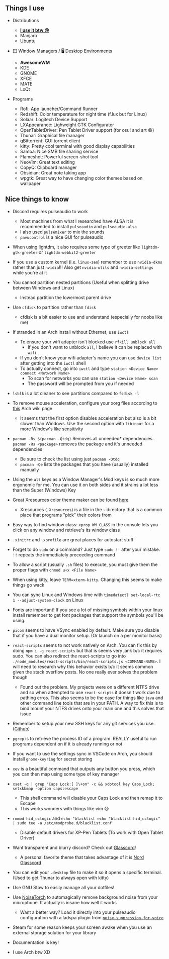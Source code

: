 ## Things I use

- Distributions
  - [**I use it btw 😢**](https://archlinux.org/)
  - Manjaro
  - Ubuntu

- 🪟 Window Managers / 🖥 Desktop Environments
  - **AwesomeWM**
  - KDE
  - GNOME
  - XFCE
  - MATE
  - LxQt

- Programs
  - Rofi: App launcher/Command Runner
  - Redshift: Color temperature for night time (f.lux but for Linux)
  - Solaar: Logitech Device Support
  - LXAppearance: Lighweight GTK Configurator
  - OpenTabletDriver: Pen Tablet Driver support (for osu! and art 😃)
  - Thunar: Graphical file manager
  - qBittorrent: GUI torrent client
  - kitty: Pretty cool terminal with good display capabilities
  - Samba: Nice SMB file sharing service
  - Flameshot: Powerful screen-shot tool
  - NeoVim: Great text editing
  - CopyQ: Clipboard manager
  - Obsidian: Great note taking app
  - wpgtk: Great way to have changing color themes based on wallpaper

## Nice things to know

- Discord requires pulseaudio to work
  - Most machines from what I researched have ALSA it is recommended to install
  `pulseaudio` and `pulseaudio-alsa`
  - I also used `pulsemixer` to mix the sounds
  - `pavucontrol` is a nice GUI for pulseaudio

- When using lightdm, it also requires some type of greeter like `lightdm-gtk-greeter`
  or `lightdm-webkit2-greeter`

- If you use a custom kernel (i.e. `linux-zen`) remember to use `nvidia-dkms` rather
  than just `nvidia`!!! Also get `nvidia-utils` and `nvidia-settings` while you're at it

- You cannot partition nested partitions (Useful when splitting drive
  between Windows and Linux)
  - Instead partition the lowermost parent drive

- Use `cfdisk` to partition rather than `fdisk`
  - cfdisk is a bit easier to use and understand (especially for noobs like me)

- If stranded in an Arch install without Ethernet, use `iwctl`
  - To ensure your wifi adapter isn't blocked use `rfkill unblock all`
    - If you don't want to unblock `all`, I believe it can be replaced with `wifi`
  - If you don't know your wifi adapter's name you can use `device list` after getting
  into the `iwctl` shell
  - To actually connect, go into `iwctl` and type `station <Device Name> connect <Network Name>`
    - To scan for networks you can use `station <Device Name> scan`
    - The password will be prompted from you if needed

- `lsblk` is a lot cleaner to see partitions compared to `fsdisk -l`

- To remove mouse acceleration, configure your xorg files according to
  [this](https://wiki.archlinux.org/index.php/Mouse_acceleration) Arch wiki page
  - It seems that the first option disables acceleration but also is a bit slower
  than Windows. Use the second option with `libinput` for a more Window's like sensitivity

- `pacman -Rs $(pacman -Qtdq)` Removes all unneeded* dependencies. `pacman -Rs <package>` removes
  the package and it's unneeded dependencies
  - Be sure to check the list using just `pacman -Qtdq`
  - `pacman -Qe` lists the packages that you have (usually) installed manually

- Using the `alt` keys as a Window Manager's Mod keys is so much more ergonomic for me.
  You can use it on both sides and it strains a lot less than the Super (Windows) Key

- Great Xresources color theme maker can be found [here](https://github.com/deviantfero/wpgtk)
  - Xresources (`.Xresources`) is a file in the `~` directory that is a common place that
    programs "pick" their colors from

- Easy way to find window class: `xprop WM_CLASS` in the console lets you click on any window
  and retrieve's its window class

- `.xinitrc` and `.xprofile` are great places for autostart stuff

- Forget to do `sudo` on a command? Just type `sudo !!` after your mistake. `!!` repeats the
  immediately preceeding command

- To allow a script (usually `.sh` files) to execute, you must give them the proper flags with
  `chmod u+x <File Name>`

- When using kitty, leave `TERM=xterm-kitty`. Changing this seems to make things go wack

- You can sync Linux and Windows time with `timedatectl set-local-rtc 1 --adjust-system-clock` on Linux

- Fonts are important! If you see a lot of missing symbols within your linux install remember to get
  font packages that support the symbols you'll be using.

- `picom` seems to have VSync enabled by default. Make sure you disable that if you have a dual
  monitor setup. (Or launch on a per monitor basis)

- `react-scripts` seems to not work natively on Arch. You can fix this by doing `npm i -g react-scripts`
  but that is seems very jank b/c it requires sudo. You can also redirect the react-scripts to go
  into `./node_modules/react-scripts/bin/react-scripts.js <COMMAND-NAME>`. I will need to research
  why this behavior exists b/c it seems common given the stack overflow posts. No one really ever solves
  the problem though
    - Found out the problem. My projects were on a different NTFS drive and so when attempted to use
      `react-scripts` it doesn't work due to pathing erros. This also seems to be the case for things like
      `java` and other command line tools that are in your PATH. A way to fix this is to bind mount your
      NTFS drives onto your main one and this solves that issue

- Remember to setup your new SSH keys for any git services you use.
  ([Github](https://docs.github.com/en/free-pro-team@latest/github/authenticating-to-github/adding-a-new-ssh-key-to-your-github-account))

- `pgrep` is to retrieve the process ID of a program. REALLY useful to run programs dependent on
  if it is already running or not

- If you want to use the settings sync in VSCode on Arch, you should install `gnome-keyring`
  for secret storing

- `xev` is a beautiful command that outputs any button you press, which you can then map using
  some type of key manager

- `xset -q | grep "Caps Lock:[ ]\+on" -c && xdotool key Caps_Lock; setxkbmap -option caps:escape`
  - This shell command will disable your Caps Lock and then remap it to Escape
  - This works wonders with things like vim 😆

- `rmmod hid_uclogic` and `echo "blacklist echo "blacklist hid_uclogic" | sudo tee -a /etc/modprobe.d/blacklist.conf`
  - Disable default drivers for XP-Pen Tablets (To work with Open Tablet Driver)

- Want transparent and blurry discord? Check out [Glasscord](https://github.com/AryToNeX/Glasscord)!
  - A personal favorite theme that takes advantage of it is [Nord Glasscord](https://github.com/YottaGitHub/Nord-Glasscord)

- You can edit your `.desktop` file to make it so it opens a specific terminal. (Used to get Thunar
  to always open with kitty)

- Use GNU Stow to easily manage all your dotfiles!

- Use [NoiseTorch](https://github.com/lawl/NoiseTorch) to automagically remove background
  noise from your microphone. It actually is insane how well it works
  - Want a better way? Load it directly into your pulseaudio configuration with a ladspa plugin
    from [`noise-suppression-for-voice`](https://github.com/werman/noise-suppression-for-voice)

- Steam for some reason keeps your screen awake when you use an external
  storage solution for your library

- Documentation is key!

- I use Arch btw XD
